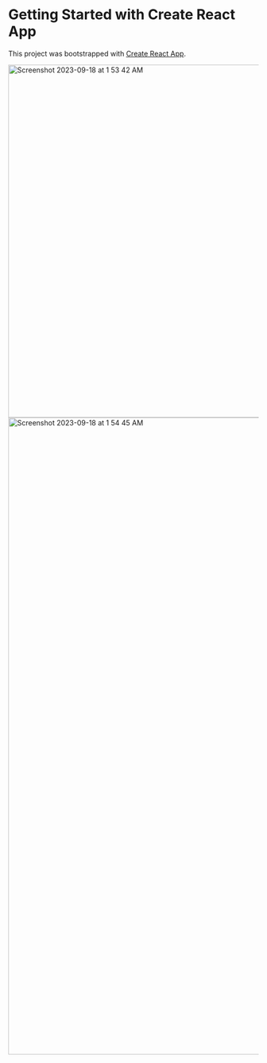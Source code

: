 # Getting Started with Create React App

This project was bootstrapped with [Create React App](https://github.com/facebook/create-react-app).

<img width="710" alt="Screenshot 2023-09-18 at 1 53 42 AM" src="https://github.com/Amit-45/full-stack-todo-app-backend/assets/77204104/75a51aec-0c7a-4998-868a-3bdc16344eff">



<img width="1282" alt="Screenshot 2023-09-18 at 1 54 45 AM" src="https://github.com/Amit-45/full-stack-todo-app-backend/assets/77204104/5f4fd65d-6ebc-4d57-be8e-f9ae32f91bee">


